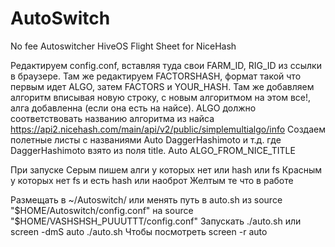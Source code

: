 # AutoSwitch
No fee Autoswitcher HiveOS Flight Sheet for NiceHash

Редактируем config.conf, вставляя туда свои FARM_ID, RIG_ID из ссылки в браузере.
Там же редактируем FACTORSHASH, формат такой что первым идет ALGO, затем FACTORS и YOUR_HASH.
Там же добавляем алгоритм вписывая новую строку, с новым алгоритмом на этом все!, алга добавленна (если она есть на найсе).
ALGO должно соответствовать названию алгоритма из найса https://api2.nicehash.com/main/api/v2/public/simplemultialgo/info
Создаем полетные листы с названиями Auto DaggerHashimoto и т.д. где DaggerHashimoto взято из поля title. 
Auto ALGO_FROM_NICE_TITLE

При запуске
Серым пишем алги у которых нет или hash или fs
Красным у которых нет fs и есть hash или наоброт
Желтым те что в работе

Размещать в ~/Autoswitch/ или менять путь в auto.sh из source "$HOME/Autoswitch/config.conf" на source "$HOME/VASHSHSH_PUUUTTT/config.conf"
Запускать ./auto.sh или screen -dmS auto ./auto.sh
Чтобы посмотреть screen -r auto

